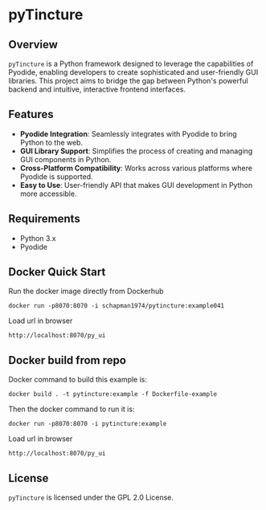 # pyTincture

## Overview
`pyTincture` is a Python framework designed to leverage the capabilities of Pyodide, enabling developers to create sophisticated and user-friendly GUI libraries. This project aims to bridge the gap between Python's powerful backend and intuitive, interactive frontend interfaces.

## Features
- **Pyodide Integration**: Seamlessly integrates with Pyodide to bring Python to the web.
- **GUI Library Support**: Simplifies the process of creating and managing GUI components in Python.
- **Cross-Platform Compatibility**: Works across various platforms where Pyodide is supported.
- **Easy to Use**: User-friendly API that makes GUI development in Python more accessible.

## Requirements
- Python 3.x
- Pyodide

## Docker Quick Start
Run the docker image directly from Dockerhub
~~~
docker run -p8070:8070 -i schapman1974/pytincture:example041
~~~
Load url in browser
~~~
http://localhost:8070/py_ui
~~~

## Docker build from repo
Docker command to build this example is:
~~~
docker build . -t pytincture:example -f Dockerfile-example
~~~
Then the docker command to run it is:
~~~
docker run -p8070:8070 -i pytincture:example
~~~
Load url in browser
~~~
http://localhost:8070/py_ui
~~~


## License
`pyTincture` is licensed under the GPL 2.0 License.


